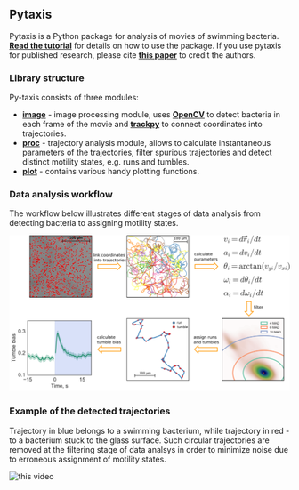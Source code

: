 ## Pytaxis
Pytaxis is a Python package for analysis of movies of swimming bacteria. [**Read the tutorial**](/examples/Full_walkthrough.ipynb) for details on how to use the package. If you use pytaxis for published research, please cite [**this paper**](https://www.biorxiv.org/content/early/2017/10/30/211474) to credit the authors. 

### Library structure
Py-taxis consists of three modules:
* [**image**](/py-taxis/image.py) - image processing module, uses [**OpenCV**](https://opencv.org/) to detect bacteria in each frame of the movie and [**trackpy**](https://github.com/soft-matter/trackpy) to connect coordinates into trajectories.
* [**proc**](/py-taxis/proc.py) - trajectory analysis module, allows to calculate instantaneous parameters of the trajectories, filter spurious trajectories and detect distinct motility states, e.g. runs and tumbles.
* [**plot**](/py-taxis/plot.py) - contains various handy plotting functions.


### Data analysis workflow
The workflow below illustrates different stages of data analysis from detecting bacteria to assigning motility states.



![Alt text](/examples/analysis_workflow.png?raw=true "Title")

### Example of the detected trajectories

Trajectory in blue belongs to a swimming bacterium, while trajectory in red - to a bacterium stuck to the glass surface. Such circular trajectories are removed at the filtering stage of data analsys in order to minimize noise due to erroneous assignment of motility states.

 ![**this video**](/examples/detected_trajectories.gif) 